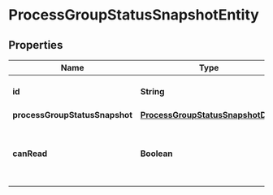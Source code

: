 # ProcessGroupStatusSnapshotEntity

## Properties
Name | Type | Description | Notes
------------ | ------------- | ------------- | -------------
**id** | **String** | The id of the process group. |  [optional]
**processGroupStatusSnapshot** | [**ProcessGroupStatusSnapshotDTO**](ProcessGroupStatusSnapshotDTO.md) |  |  [optional]
**canRead** | **Boolean** | Indicates whether the user can read a given resource. |  [optional]
